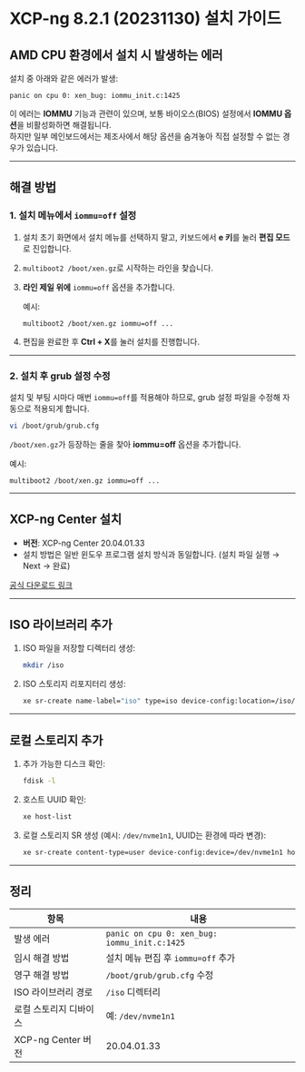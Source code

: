 # XCP-ng 8.2.1 (20231130) 설치 가이드

## AMD CPU 환경에서 설치 시 발생하는 에러

설치 중 아래와 같은 에러가 발생:

```
panic on cpu 0: xen_bug: iommu_init.c:1425
```

이 에러는 **IOMMU** 기능과 관련이 있으며, 보통 바이오스(BIOS) 설정에서 **IOMMU 옵션**을 비활성화하면 해결됩니다.  
하지만 일부 메인보드에서는 제조사에서 해당 옵션을 숨겨놓아 직접 설정할 수 없는 경우가 있습니다.

---

## 해결 방법

### 1. 설치 메뉴에서 `iommu=off` 설정

1. 설치 초기 화면에서 설치 메뉴를 선택하지 말고, 키보드에서 **e 키**를 눌러 **편집 모드**로 진입합니다.
2. `multiboot2 /boot/xen.gz`로 시작하는 라인을 찾습니다.
3. **라인 제일 위에** `iommu=off` 옵션을 추가합니다.

    예시:
    ```
    multiboot2 /boot/xen.gz iommu=off ...
    ```
4. 편집을 완료한 후 **Ctrl + X**를 눌러 설치를 진행합니다.

---

### 2. 설치 후 grub 설정 수정

설치 및 부팅 시마다 매번 `iommu=off`를 적용해야 하므로, grub 설정 파일을 수정해 자동으로 적용되게 합니다.

```bash
vi /boot/grub/grub.cfg
```

`/boot/xen.gz`가 등장하는 줄을 찾아 **iommu=off** 옵션을 추가합니다.

예시:
```
multiboot2 /boot/xen.gz iommu=off ...
```

---

## XCP-ng Center 설치

- **버전**: XCP-ng Center 20.04.01.33
- 설치 방법은 일반 윈도우 프로그램 설치 방식과 동일합니다. (설치 파일 실행 → Next → 완료)

[공식 다운로드 링크](https://github.com/xcp-ng/xenadmin/releases)

---

## ISO 라이브러리 추가

1. ISO 파일을 저장할 디렉터리 생성:

    ```bash
    mkdir /iso
    ```

2. ISO 스토리지 리포지터리 생성:

    ```bash
    xe sr-create name-label="iso" type=iso device-config:location=/iso/ device-config:legacy_mode=true content-type=iso
    ```

---

## 로컬 스토리지 추가

1. 추가 가능한 디스크 확인:

    ```bash
    fdisk -l
    ```

2. 호스트 UUID 확인:

    ```bash
    xe host-list
    ```

3. 로컬 스토리지 SR 생성 (예시: `/dev/nvme1n1`, UUID는 환경에 따라 변경):

    ```bash
    xe sr-create content-type=user device-config:device=/dev/nvme1n1 host-uuid=a1d1ab0a-7e33-4fd4-be57-d579981157d6 name-label="Local storage2" shared=false type=lvm
    ```

---

## 정리

| 항목                     | 내용                          |
|---------------------------|-------------------------------|
| 발생 에러                | `panic on cpu 0: xen_bug: iommu_init.c:1425` |
| 임시 해결 방법           | 설치 메뉴 편집 후 `iommu=off` 추가 |
| 영구 해결 방법           | `/boot/grub/grub.cfg` 수정 |
| ISO 라이브러리 경로       | `/iso` 디렉터리 |
| 로컬 스토리지 디바이스   | 예: `/dev/nvme1n1` |
| XCP-ng Center 버전        | 20.04.01.33 |
